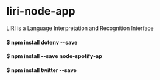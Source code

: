 # liri-node-app
LIRI is a Language Interpretation and Recognition Interface

#### $ npm install dotenv --save
#### $ npm install --save node-spotify-ap
#### $ npm install twitter --save

